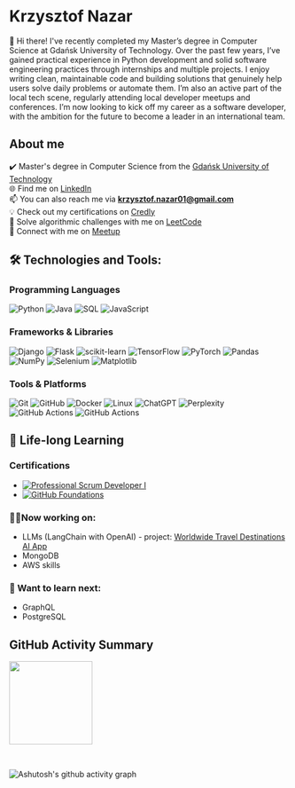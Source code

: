 # Krzysztof Nazar

<p align="left">👋 Hi there! I've recently completed my Master’s degree in Computer Science at Gdańsk University of Technology. Over the past few years, I’ve gained practical experience in Python development and solid software engineering practices through internships and multiple projects. I enjoy writing clean, maintainable code and building solutions that genuinely help users solve daily problems or automate them. I’m also an active part of the local tech scene, regularly attending local developer meetups and conferences. I’m now looking to kick off my career as a software developer, with the ambition for the future to become a leader in an international team.</p>

## About me
✔️ Master's degree in Computer Science from the [Gdańsk University of Technology](https://pg.edu.pl/en)\
🌐 Find me on [LinkedIn](https://www.linkedin.com/in/krzysztofnazar/)\
📫 You can also reach me via **krzysztof.nazar01@gmail.com**\
💡 Check out my certifications on [Credly](https://www.credly.com/users/krzysztof-nazar)\
🧩 Solve algorithmic challenges with me on [LeetCode](https://leetcode.com/u/Danzigerrr/)\
🤝 Connect with me on [Meetup](https://www.meetup.com/members/411751939)

## 🛠 Technologies and Tools:

### Programming Languages
![Python](https://img.shields.io/badge/Python-222222.svg?style=for-the-badge&logo=python&logoColor=3776AB)
![Java](https://img.shields.io/badge/Java-222222.svg?style=for-the-badge&logo=openjdk&logoColor=007396)
![SQL](https://img.shields.io/badge/SQL-222222.svg?style=for-the-badge&logo=postgresql&logoColor=336791)
![JavaScript](https://img.shields.io/badge/JavaScript-222222.svg?style=for-the-badge&logo=javascript&logoColor=F7DF1E)

### Frameworks & Libraries
![Django](https://img.shields.io/badge/Django-222222.svg?style=for-the-badge&logo=django&logoColor=092E20)
![Flask](https://img.shields.io/badge/Flask-222222?style=for-the-badge&logo=flask&logoColor=000)
![scikit-learn](https://img.shields.io/badge/scikit--learn-222222.svg?style=for-the-badge&logo=scikit-learn&logoColor=F7931E)
![TensorFlow](https://img.shields.io/badge/TensorFlow-222222.svg?style=for-the-badge&logo=tensorflow&logoColor=FF6F00)
![PyTorch](https://img.shields.io/badge/PyTorch-222222.svg?style=for-the-badge&logo=pytorch&logoColor=EE4C2C)
![Pandas](https://img.shields.io/badge/Pandas-222222.svg?style=for-the-badge&logo=pandas&logoColor=150458)
![NumPy](https://img.shields.io/badge/NumPy-222222.svg?style=for-the-badge&logo=numpy&logoColor=4DABCF)
![Selenium](https://img.shields.io/badge/Selenium-222222?style=for-the-badge&logo=selenium&logoColor=43B02A)
![Matplotlib](https://custom-icon-badges.demolab.com/badge/Matplotlib-222222?style=for-the-badge&logo=matplotlib&logoColor=71D291)

### Tools & Platforms
![Git](https://img.shields.io/badge/Git-222222.svg?style=for-the-badge&logo=git&logoColor=F05032)
![GitHub](https://img.shields.io/badge/GitHub-222222.svg?style=for-the-badge&logo=github&logoColor=FFFFFF)
![Docker](https://img.shields.io/badge/Docker-222222.svg?style=for-the-badge&logo=docker&logoColor=2496ED)
![Linux](https://img.shields.io/badge/Linux-222222.svg?style=for-the-badge&logo=linux&logoColor=FCC624)
![ChatGPT](https://img.shields.io/badge/ChatGPT-222222.svg?style=for-the-badge&logo=openai&logoColor=FFFFFF)
![Perplexity](https://img.shields.io/badge/Perplexity-222222.svg?style=for-the-badge&logo=perplexity&logoColor=FFFFFF)
![GitHub Actions](https://img.shields.io/badge/GitHub_Actions-222222?style=for-the-badge&logo=github-actions&logoColor=FFFFFF)
![GitHub Actions](https://img.shields.io/badge/GitHub%20Pages-222222.svg?style=for-the-badge&logo=github&logoColor=FFFFFF)

## 📝 Life-long Learning
### Certifications
- [![Professional Scrum Developer I](https://img.shields.io/badge/PSD_I_Certified-222222.svg?style=for-the-badge&logo=scrumalliance&logoColor=FFFFFF)](https://www.credly.com/badges/a2fb3b41-ba96-48e9-acb4-e9c99132a494/public_url)
- [![GitHub Foundations](https://img.shields.io/badge/GitHub-Foundations-222222.svg?style=for-the-badge&logo=github&logoColor=FFFFFF)](https://www.credly.com/badges/b5515dd5-4861-4310-989f-d8da7ba8c468/public_url)

### 🏋️‍♀️Now working on:
- LLMs (LangChain with OpenAI) - project: [Worldwide Travel Destinations AI App](https://github.com/Danzigerrr/Worldwide-Travel-Destinations-AI-App)
- MongoDB
- AWS skills

### 🎯 Want to learn next:
- GraphQL
- PostgreSQL

## GitHub Activity Summary
<!-- contributions stats chart: --> 
<a href="https://github.com/traczoskar">
  <img height=150 align="center" src="https://github-readme-stats.vercel.app/api?username=danzigerrr&show_icons=true&theme=chartreuse-dark&rank_icon=github" />
</a>

<p><br></p>

<!-- contributions timeline graph: --> 
![Ashutosh's github activity graph](https://github-readme-activity-graph.vercel.app/graph?username=Danzigerrr&theme=github-compact)
